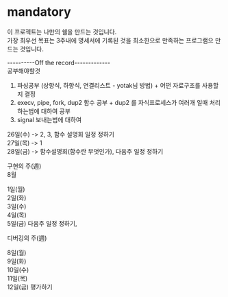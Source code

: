# mandatory  
  
이 프로젝트는 나만의 쉘을 만드는 것입니다.  
가장 최우선 목표는 3주내에 명세서에 기록된 것을 최소한으로 만족하는 프로그램으 만드는 것입니다.  

----------Off the record-------------  
공부해야할것  
1. 파싱공부 (상향식, 하향식, 연결리스트 - yotak님 방법) + 어떤 자료구조를 사용할지 결정  
2. execv, pipe, fork, dup2 함수 공부 + dup2 를 자식프로세스가 여러개 일때 처리하는법에 대하여 공부  
3. signal 보내는법에 대하여   

26일(수) -> 2, 3, 함수 설명회 일정 정하기  
27일(목) -> 1  
28일(금) -> 함수설명회(함수란 무엇인가), 다음주 일정 정하기  

구현의 주(週)  
8월  
  
1일(월)  
2일(화)  
3일(수)  
4일(목)  
5일(금) 다음주 일정 정하기,  

디버깅의 주(週)  
  
8일(월)  
9일(화)  
10일(수)  
11일(목)  
12일(금) 평가하기  
  

